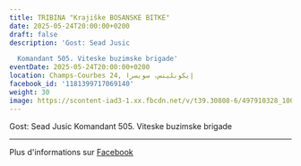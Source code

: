 ```yaml
---
title: TRIBINA "Krajiške BOSANSKE BITKE"
date: 2025-05-24T20:00:00+0200
draft: false
description: 'Gost: Sead Jusic

  Komandant 505. Viteske buzimske brigade'
eventDate: 2025-05-24T20:00:00+0200
location: Champs-Courbes 24, ‏إيكوبلينس‏، ‏سويسرا‏
facebook_id: '1181399717069140'
weight: 30
image: https://scontent-iad3-1.xx.fbcdn.net/v/t39.30808-6/497910328_1007825038144762_7375653666811415510_n.jpg?_nc_cat=110&ccb=1-7&_nc_sid=9e60e4&_nc_ohc=Vbx-ehO5vWAQ7kNvwFdGYWl&_nc_oc=AdlR_Sc9cs9aDE_BRbK9x447L2KfHqtvkTsjzPYUu_GDoklI8F9mmIM_f7ZCyffV_nw&_nc_zt=23&_nc_ht=scontent-iad3-1.xx&edm=ABTKTjYEAAAA&_nc_gid=Maov4lXxMTDASx5CW-8vMw&oh=00_AfRDIk3BXpBjEDXJpWjJ0AtUYh9Iw65kRNV3Rz6_Y-eCpA&oe=6880CA2F
---
```


Gost: Sead Jusic
Komandant 505. Viteske buzimske brigade

---

Plus d'informations sur [Facebook](https://facebook.com/events/1181399717069140)